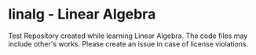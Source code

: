 # linalg - Linear Algebra
Test Repository created while learning Linear Algebra. The code files may include other's works. Please create an issue in case of license violations.
